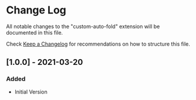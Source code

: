 # Change Log

All notable changes to the "custom-auto-fold" extension will be documented in this file.

Check [Keep a Changelog](http://keepachangelog.com/) for recommendations on how to structure this file.

## [1.0.0] - 2021-03-20
### Added
- Initial Version
